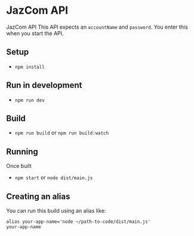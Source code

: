 # JazCom API

JazCom API
This API expects an `accountName` and `password`. You enter this when you start the API.

## Setup

- `npm install`

## Run in development

- `npm run dev`

## Build

- `npm run build` or  `npm run build:watch`

## Running

Once built

- `npm start` or `node dist/main.js`

## Creating an alias

You can run this build using an alias like:

```
alias your-app-name='node ~/path-to-code/dist/main.js'
your-app-name
```
